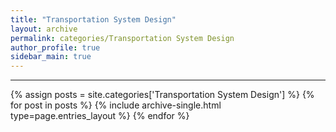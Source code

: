 ```yaml
---
title: "Transportation System Design"
layout: archive
permalink: categories/Transportation System Design
author_profile: true
sidebar_main: true
---
```


<!-- 공백이 포함되어 있는 카테고리 이름의 경우 site.categories['a b c'] 이런식으로! -->

***

{% assign posts = site.categories['Transportation System Design'] %}
{% for post in posts %} {% include archive-single.html type=page.entries_layout %} {% endfor %}